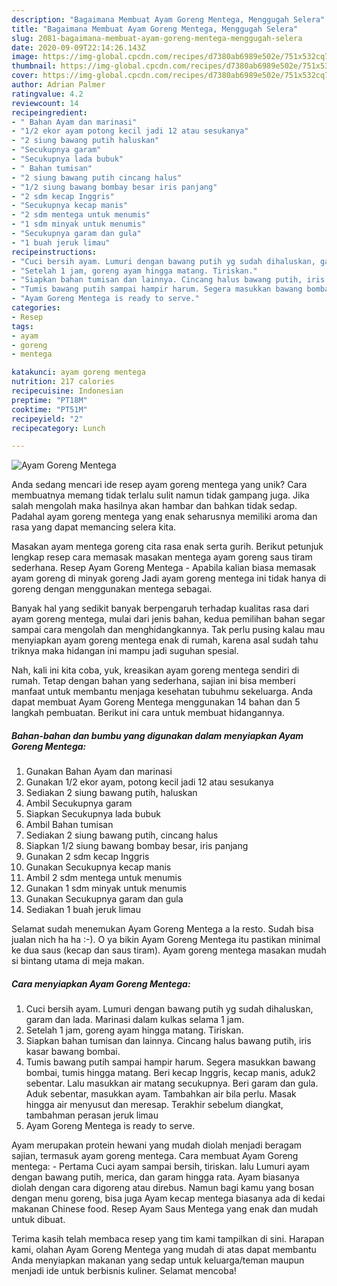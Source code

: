 ```yaml
---
description: "Bagaimana Membuat Ayam Goreng Mentega, Menggugah Selera"
title: "Bagaimana Membuat Ayam Goreng Mentega, Menggugah Selera"
slug: 2081-bagaimana-membuat-ayam-goreng-mentega-menggugah-selera
date: 2020-09-09T22:14:26.143Z
image: https://img-global.cpcdn.com/recipes/d7380ab6989e502e/751x532cq70/ayam-goreng-mentega-foto-resep-utama.jpg
thumbnail: https://img-global.cpcdn.com/recipes/d7380ab6989e502e/751x532cq70/ayam-goreng-mentega-foto-resep-utama.jpg
cover: https://img-global.cpcdn.com/recipes/d7380ab6989e502e/751x532cq70/ayam-goreng-mentega-foto-resep-utama.jpg
author: Adrian Palmer
ratingvalue: 4.2
reviewcount: 14
recipeingredient:
- " Bahan Ayam dan marinasi"
- "1/2 ekor ayam potong kecil jadi 12 atau sesukanya"
- "2 siung bawang putih haluskan"
- "Secukupnya garam"
- "Secukupnya lada bubuk"
- " Bahan tumisan"
- "2 siung bawang putih cincang halus"
- "1/2 siung bawang bombay besar iris panjang"
- "2 sdm kecap Inggris"
- "Secukupnya kecap manis"
- "2 sdm mentega untuk menumis"
- "1 sdm minyak untuk menumis"
- "Secukupnya garam dan gula"
- "1 buah jeruk limau"
recipeinstructions:
- "Cuci bersih ayam. Lumuri dengan bawang putih yg sudah dihaluskan, garam dan lada. Marinasi dalam kulkas selama 1 jam."
- "Setelah 1 jam, goreng ayam hingga matang. Tiriskan."
- "Siapkan bahan tumisan dan lainnya. Cincang halus bawang putih, iris kasar bawang bombai."
- "Tumis bawang putih sampai hampir harum. Segera masukkan bawang bombai, tumis hingga matang. Beri kecap Inggris, kecap manis, aduk2 sebentar. Lalu masukkan air matang secukupnya. Beri garam dan gula. Aduk sebentar, masukkan ayam. Tambahkan air bila perlu. Masak hingga air menyusut dan meresap. Terakhir sebelum diangkat, tambahman perasan jeruk limau"
- "Ayam Goreng Mentega is ready to serve."
categories:
- Resep
tags:
- ayam
- goreng
- mentega

katakunci: ayam goreng mentega 
nutrition: 217 calories
recipecuisine: Indonesian
preptime: "PT18M"
cooktime: "PT51M"
recipeyield: "2"
recipecategory: Lunch

---
```



![Ayam Goreng Mentega](https://img-global.cpcdn.com/recipes/d7380ab6989e502e/751x532cq70/ayam-goreng-mentega-foto-resep-utama.jpg)

Anda sedang mencari ide resep ayam goreng mentega yang unik? Cara membuatnya memang tidak terlalu sulit namun tidak gampang juga. Jika salah mengolah maka hasilnya akan hambar dan bahkan tidak sedap. Padahal ayam goreng mentega yang enak seharusnya memiliki aroma dan rasa yang dapat memancing selera kita.

Masakan ayam mentega goreng cita rasa enak serta gurih. Berikut petunjuk lengkap resep cara memasak masakan mentega ayam goreng saus tiram sederhana. Resep Ayam Goreng Mentega - Apabila kalian biasa memasak ayam goreng di minyak goreng Jadi ayam goreng mentega ini tidak hanya di goreng dengan menggunakan mentega sebagai.

Banyak hal yang sedikit banyak berpengaruh terhadap kualitas rasa dari ayam goreng mentega, mulai dari jenis bahan, kedua pemilihan bahan segar sampai cara mengolah dan menghidangkannya. Tak perlu pusing kalau mau menyiapkan ayam goreng mentega enak di rumah, karena asal sudah tahu triknya maka hidangan ini mampu jadi suguhan spesial.


Nah, kali ini kita coba, yuk, kreasikan ayam goreng mentega sendiri di rumah. Tetap dengan bahan yang sederhana, sajian ini bisa memberi manfaat untuk membantu menjaga kesehatan tubuhmu sekeluarga. Anda dapat membuat Ayam Goreng Mentega menggunakan 14 bahan dan 5 langkah pembuatan. Berikut ini cara untuk membuat hidangannya.

<!--inarticleads1-->

##### Bahan-bahan dan bumbu yang digunakan dalam menyiapkan Ayam Goreng Mentega:

1. Gunakan  Bahan Ayam dan marinasi
1. Gunakan 1/2 ekor ayam, potong kecil jadi 12 atau sesukanya
1. Sediakan 2 siung bawang putih, haluskan
1. Ambil Secukupnya garam
1. Siapkan Secukupnya lada bubuk
1. Ambil  Bahan tumisan
1. Sediakan 2 siung bawang putih, cincang halus
1. Siapkan 1/2 siung bawang bombay besar, iris panjang
1. Gunakan 2 sdm kecap Inggris
1. Gunakan Secukupnya kecap manis
1. Ambil 2 sdm mentega untuk menumis
1. Gunakan 1 sdm minyak untuk menumis
1. Gunakan Secukupnya garam dan gula
1. Sediakan 1 buah jeruk limau


Selamat sudah menemukan Ayam Goreng Mentega a la resto. Sudah bisa jualan nich ha ha :-). O ya bikin Ayam Goreng Mentega itu pastikan minimal ke dua saus (kecap dan saus tiram). Ayam goreng mentega masakan mudah si bintang utama di meja makan. 

<!--inarticleads2-->

##### Cara menyiapkan Ayam Goreng Mentega:

1. Cuci bersih ayam. Lumuri dengan bawang putih yg sudah dihaluskan, garam dan lada. Marinasi dalam kulkas selama 1 jam.
1. Setelah 1 jam, goreng ayam hingga matang. Tiriskan.
1. Siapkan bahan tumisan dan lainnya. Cincang halus bawang putih, iris kasar bawang bombai.
1. Tumis bawang putih sampai hampir harum. Segera masukkan bawang bombai, tumis hingga matang. Beri kecap Inggris, kecap manis, aduk2 sebentar. Lalu masukkan air matang secukupnya. Beri garam dan gula. Aduk sebentar, masukkan ayam. Tambahkan air bila perlu. Masak hingga air menyusut dan meresap. Terakhir sebelum diangkat, tambahman perasan jeruk limau
1. Ayam Goreng Mentega is ready to serve.


Ayam merupakan protein hewani yang mudah diolah menjadi beragam sajian, termasuk ayam goreng mentega. Cara membuat Ayam Goreng mentega: - Pertama Cuci ayam sampai bersih, tiriskan. lalu Lumuri ayam dengan bawang putih, merica, dan garam hingga rata. Ayam biasanya diolah dengan cara digoreng atau direbus. Namun bagi kamu yang bosan dengan menu goreng, bisa juga Ayam kecap mentega biasanya ada di kedai makanan Chinese food. Resep Ayam Saus Mentega yang enak dan mudah untuk dibuat. 

Terima kasih telah membaca resep yang tim kami tampilkan di sini. Harapan kami, olahan Ayam Goreng Mentega yang mudah di atas dapat membantu Anda menyiapkan makanan yang sedap untuk keluarga/teman maupun menjadi ide untuk berbisnis kuliner. Selamat mencoba!
